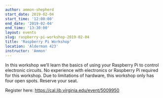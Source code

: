 ```yaml
---
author: ammon-shepherd
start_date: 2019-02-04
start_time: '12:00:00'
end_date: '2019-02-04'
end_time: '13:30:00'
layout: events
slug: raspberry-pi-workshop-2019-02-04
title: 'Raspberry Pi Workshop'
location: 'Alderman 423'
instructor: 'Ammon'
---
```

In this workshop we’ll learn the basics of using your Raspberry Pi to control electronic circuits. No experience with electronics or Raspberry Pi required for this workshop. Due to limitations of hardware, this workshop only has four open spots. Reserve your seat.

Register here: https://cal.lib.virginia.edu/event/5009950
